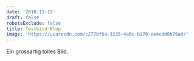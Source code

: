 ```yaml
---
date: '2018-11-15'
draft: false
robotsExclude: false
title: Testbild Klup
image: 'https://ucarecdn.com/c277bf6a-3235-4a6c-b170-ce4cdd0b79ad/'
---
```

Ein grossartig tolles Bild.

